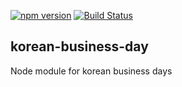 [![npm version](https://badge.fury.io/js/korean-business-day.svg)](http://badge.fury.io/js/korean-business-day)
[![Build Status](https://travis-ci.org/croquiscom/korean-business-day.svg?branch=master)](https://travis-ci.org/croquiscom/korean-business-day)

## korean-business-day

Node module for korean business days